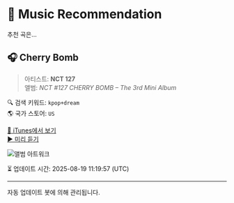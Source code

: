 
# 🎵 Music Recommendation

추천 곡은...

## 🎧 Cherry Bomb  
> 아티스트: **NCT 127**  
> 앨범: _NCT #127 CHERRY BOMB – The 3rd Mini Album_  

🔍 검색 키워드: `kpop+dream`  
🌎 국가 스토어: `US`

[🔗 iTunes에서 보기](https://music.apple.com/us/album/cherry-bomb/1247335504?i=1247335800&uo=4)  
[▶️ 미리 듣기](https://audio-ssl.itunes.apple.com/itunes-assets/AudioPreview115/v4/88/61/1c/88611cc6-7951-4ea6-31bb-2ffc3ec2f035/mzaf_4558035291849461290.plus.aac.p.m4a)

![앨범 아트워크](https://is1-ssl.mzstatic.com/image/thumb/Music125/v4/95/1c/89/951c8962-2d96-d06a-c39d-63a593613c8a/NCT-DIGITAL_COVER.jpg/100x100bb.jpg)

⏳ 업데이트 시간: 2025-08-19 11:19:57 (UTC)

---
자동 업데이트 봇에 의해 관리됩니다.
